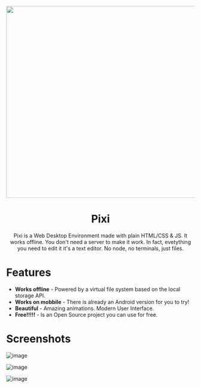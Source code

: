 <p align="center">
  <a href="#"><img src="https://i.ibb.co/9tVzJ6f/s1.png" width="512"></a>
</p>

<div align="center">
  <h1>Pixi</h1>

Pixi is a Web Desktop Environment made with plain HTML/CSS & JS. It works offline. You don't need a server to make it work. In fact, evetything you need to edit it it's a text editor. No node, no terminals, just files.

</div>

# Features

- **Works offline** - Powered by a virtual file system based on the local storage API.
- **Works on mobbile** - There is already an Android version for you to try!
- **Beautiful** - Amazing animations. Modern User Interface.
- **Free!!!!!** - Is an Open Source project you can use for free.

# Screenshots

![image](https://i.ibb.co/K29gth7/s2.png)

![image](https://i.ibb.co/RSsvNGf/s3.png)

![image](https://i.ibb.co/zPqZzw7/Screenshot-2020-11-23-17-28-11-794-com-nohak-apps.jpg)
